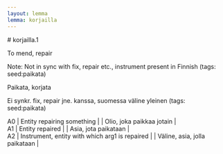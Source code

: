```yaml
---
layout: lemma
lemma: korjailla
---
```


<div class="sense">
# <span class="sensename">korjailla.1</span>

<span class="description">To mend, repair</span>

Note: Not in sync with fix, repair etc., instrument present in Finnish (tags: seed:paikata)

<span class="description">Paikata, korjata</span>

Ei synkr. fix, repair jne. kanssa, suomessa väline yleinen (tags: seed:paikata)

A0 | Entity repairing something |   | Olio, joka paikkaa jotain |  
A1 | Entity repaired |   | Asia, jota paikataan |  
A2 | Instrument, entity with which arg1 is repaired |   | Väline, asia, jolla paikataan |  

</div>

